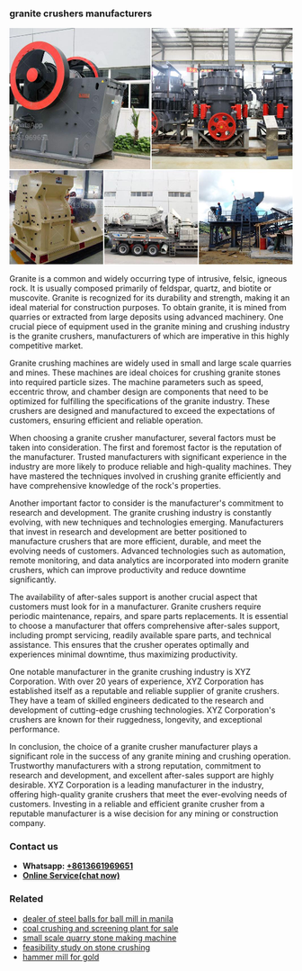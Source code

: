 <h3>granite crushers manufacturers</h3><img src='1708499551.jpg' alt=''><p>Granite is a common and widely occurring type of intrusive, felsic, igneous rock. It is usually composed primarily of feldspar, quartz, and biotite or muscovite. Granite is recognized for its durability and strength, making it an ideal material for construction purposes. To obtain granite, it is mined from quarries or extracted from large deposits using advanced machinery. One crucial piece of equipment used in the granite mining and crushing industry is the granite crushers, manufacturers of which are imperative in this highly competitive market.</p><p>Granite crushing machines are widely used in small and large scale quarries and mines. These machines are ideal choices for crushing granite stones into required particle sizes. The machine parameters such as speed, eccentric throw, and chamber design are components that need to be optimized for fulfilling the specifications of the granite industry. These crushers are designed and manufactured to exceed the expectations of customers, ensuring efficient and reliable operation.</p><p>When choosing a granite crusher manufacturer, several factors must be taken into consideration. The first and foremost factor is the reputation of the manufacturer. Trusted manufacturers with significant experience in the industry are more likely to produce reliable and high-quality machines. They have mastered the techniques involved in crushing granite efficiently and have comprehensive knowledge of the rock's properties.</p><p>Another important factor to consider is the manufacturer's commitment to research and development. The granite crushing industry is constantly evolving, with new techniques and technologies emerging. Manufacturers that invest in research and development are better positioned to manufacture crushers that are more efficient, durable, and meet the evolving needs of customers. Advanced technologies such as automation, remote monitoring, and data analytics are incorporated into modern granite crushers, which can improve productivity and reduce downtime significantly.</p><p>The availability of after-sales support is another crucial aspect that customers must look for in a manufacturer. Granite crushers require periodic maintenance, repairs, and spare parts replacements. It is essential to choose a manufacturer that offers comprehensive after-sales support, including prompt servicing, readily available spare parts, and technical assistance. This ensures that the crusher operates optimally and experiences minimal downtime, thus maximizing productivity.</p><p>One notable manufacturer in the granite crushing industry is XYZ Corporation. With over 20 years of experience, XYZ Corporation has established itself as a reputable and reliable supplier of granite crushers. They have a team of skilled engineers dedicated to the research and development of cutting-edge crushing technologies. XYZ Corporation's crushers are known for their ruggedness, longevity, and exceptional performance.</p><p>In conclusion, the choice of a granite crusher manufacturer plays a significant role in the success of any granite mining and crushing operation. Trustworthy manufacturers with a strong reputation, commitment to research and development, and excellent after-sales support are highly desirable. XYZ Corporation is a leading manufacturer in the industry, offering high-quality granite crushers that meet the ever-evolving needs of customers. Investing in a reliable and efficient granite crusher from a reputable manufacturer is a wise decision for any mining or construction company.</p><h3>Contact us</h3><ul><li><strong>Whatsapp:&nbsp;<a href="https://wa.me/8613661969651">+8613661969651</a></strong></li><li><a href="https://swt.shibang-china.com/?git&amp;zhl&amp;granite crushers manufacturers"><strong>Online Service(chat now)</strong></a></li></ul><h3>Related</h3><ul><li><a href='dealer of steel balls for ball mill in manila.md'>dealer of steel balls for ball mill in manila</a></li><li><a href='coal crushing and screening plant for sale.md'>coal crushing and screening plant for sale</a></li><li><a href='small scale quarry stone making machine.md'>small scale quarry stone making machine</a></li><li><a href='feasibility study on stone crushing.md'>feasibility study on stone crushing</a></li><li><a href='hammer mill for gold.md'>hammer mill for gold</a></li></ul>